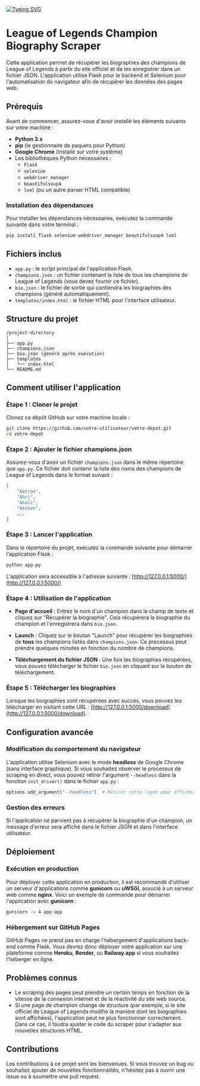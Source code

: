 [![Typing SVG](https://readme-typing-svg.demolab.com?font=Fira+Code&weight=900&size=42&pause=1000&center=true&vCenter=true&width=435&lines=6scrapper)](https://git.io/typing-svg)


# League of Legends Champion Biography Scraper

Cette application permet de récupérer les biographies des champions de League of Legends à partir du site officiel et de les enregistrer dans un fichier JSON. L'application utilise Flask pour le backend et Selenium pour l'automatisation du navigateur afin de récupérer les données des pages web.

## Prérequis

Avant de commencer, assurez-vous d'avoir installé les éléments suivants sur votre machine :

- **Python 3.x**
- **pip** (le gestionnaire de paquets pour Python)
- **Google Chrome** (installé sur votre système)
- Les bibliothèques Python nécessaires :
  - `Flask`
  - `selenium`
  - `webdriver_manager`
  - `beautifulsoup4`
  - `lxml` (ou un autre parser HTML compatible)

### Installation des dépendances

Pour installer les dépendances nécessaires, exécutez la commande suivante dans votre terminal :

```bash
pip install flask selenium webdriver_manager beautifulsoup4 lxml
```

## Fichiers inclus

- `app.py` : le script principal de l'application Flask.
- `champions.json` : un fichier contenant la liste de tous les champions de League of Legends (vous devez fournir ce fichier).
- `bio.json` : le fichier de sortie qui contiendra les biographies des champions (généré automatiquement).
- `templates/index.html` : le fichier HTML pour l'interface utilisateur.

## Structure du projet

```
/project-directory
│
├── app.py
├── champions.json
├── bio.json (généré après exécution)
├── templates
│   └── index.html
└── README.md
```

## Comment utiliser l'application

### Étape 1 : Cloner le projet

Clonez ce dépôt GitHub sur votre machine locale :

```bash
git clone https://github.com/votre-utilisateur/votre-depot.git
cd votre-depot
```

### Étape 2 : Ajouter le fichier champions.json

Assurez-vous d'avoir un fichier `champions.json` dans le même répertoire que `app.py`. Ce fichier doit contenir la liste des noms des champions de League of Legends dans le format suivant :

```json
[
    "Aatrox",
    "Ahri",
    "Akali",
    "Akshan",
    ...
]
```

### Étape 3 : Lancer l'application

Dans le répertoire du projet, exécutez la commande suivante pour démarrer l'application Flask :

```bash
python app.py
```

L'application sera accessible à l'adresse suivante : [http://127.0.0.1:5000/](http://127.0.0.1:5000/)

### Étape 4 : Utilisation de l'application

- **Page d'accueil** : Entrez le nom d'un champion dans le champ de texte et cliquez sur "Récupérer la biographie". Cela récupérera la biographie du champion et l'enregistrera dans `bio.json`.

- **Launch** : Cliquez sur le bouton "Launch" pour récupérer les biographies de **tous** les champions listés dans `champions.json`. Ce processus peut prendre quelques minutes en fonction du nombre de champions.

- **Téléchargement du fichier JSON** : Une fois les biographies récupérées, vous pouvez télécharger le fichier `bio.json` en cliquant sur le bouton de téléchargement.

### Étape 5 : Télécharger les biographies

Lorsque les biographies sont récupérées avec succès, vous pouvez les télécharger en visitant cette URL : [http://127.0.0.1:5000/download](http://127.0.0.1:5000/download).

## Configuration avancée

### Modification du comportement du navigateur

L'application utilise Selenium avec le mode **headless** de Google Chrome (sans interface graphique). Si vous souhaitez observer le processus de scraping en direct, vous pouvez retirer l'argument `--headless` dans la fonction `init_driver()` dans le fichier `app.py` :

```python
options.add_argument("--headless")  # Retirer cette ligne pour afficher la fenêtre du navigateur
```

### Gestion des erreurs

Si l'application ne parvient pas à récupérer la biographie d'un champion, un message d'erreur sera affiché dans le fichier JSON et dans l'interface utilisateur.

## Déploiement

### Exécution en production

Pour déployer cette application en production, il est recommandé d'utiliser un serveur d'applications comme **gunicorn** ou **uWSGI**, associé à un serveur web comme **nginx**. Voici un exemple de commande pour démarrer l'application avec **gunicorn** :

```bash
gunicorn -w 4 app:app
```

### Hébergement sur GitHub Pages

GitHub Pages ne prend pas en charge l'hébergement d'applications back-end comme Flask. Vous devrez donc déployer votre application sur une plateforme comme **Heroku**, **Render**, ou **Railway.app** si vous souhaitez l'héberger en ligne.

## Problèmes connus

- Le scraping des pages peut prendre un certain temps en fonction de la vitesse de la connexion internet et de la réactivité du site web source.
- Si une page de champion change de structure (par exemple, si le site officiel de League of Legends modifie la manière dont les biographies sont affichées), l'application peut ne plus fonctionner correctement. Dans ce cas, il faudra ajuster le code du scraper pour s'adapter aux nouvelles structures HTML.

## Contributions

Les contributions à ce projet sont les bienvenues. Si vous trouvez un bug ou souhaitez ajouter de nouvelles fonctionnalités, n'hésitez pas à ouvrir une issue ou à soumettre une pull request.
